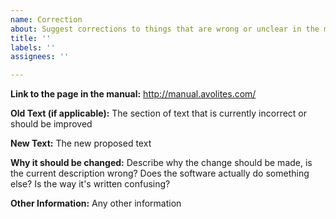 ```yaml
---
name: Correction
about: Suggest corrections to things that are wrong or unclear in the manual
title: ''
labels: ''
assignees: ''

---
```


**Link to the page in the manual:**
http://manual.avolites.com/

**Old Text (if applicable):**
The section of text that is currently incorrect or should be improved

**New Text:**
The new proposed text

**Why it should be changed:**
Describe why the change should be made, is the current description wrong? Does the software actually do something else? Is the way it's written confusing?

**Other Information:**
Any other information
